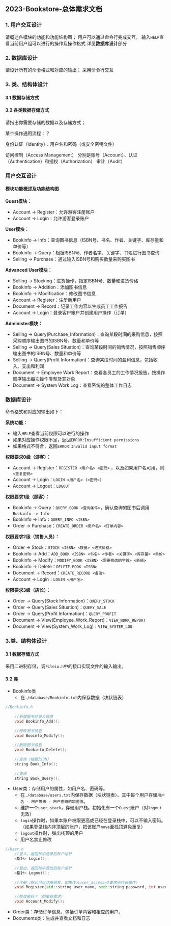 ## 2023-Bookstore-总体需求文档

### 1. 用户交互设计

请概述各模块的功能和功能结构图；
用户可以通过命令行完成交互。
输入`HELP`查看当前用户组可以进行的操作及操作格式
详见**数据库设计**部分

### 2. 数据库设计
请设计所有的命令格式和对应的输出；
采用命令行交互


### 3. 类、结构体设计 
#### 3.1 数据存储方式

#### 3.2 各类数据存储方式
请指出你需要存储的数据以及存储方式；


某个操作通用流程：？

身份认证（Identity）：用户名和密码（或安全密钥文件）

访问控制（Access Management）
分别是账号（Account）、认证（Authentication）和授权（Authorization）
审计（Audit）


### 用户交互设计

#### 模块功能概述及功能结构图

**Guest模块：**
- Account -> Register：允许游客注册账户
- Account -> Login：允许游客登录账户

**User模块：**
- Bookinfo -> Info：查询图书信息（ISBN号、书名、作者、关键字、库存量和单价等）
- Bookinfo -> Query：根据ISBN号、作者名字、关键字、书名进行图书查询
- Selling -> Purchase：通过输入ISBN号和购买数量来购买图书

**Advanced User模块：**
- Selling -> Stocking：进货操作，指定ISBN号、数量和进货价格
- Bookinfo -> Addition：添加图书信息
- Bookinfo -> Modification：修改图书信息
- Account -> Register：注册新用户
- Document -> Record：记录工作内容以生成员工工作报告
- Account -> Login：登录客户账户并创建用户操作（订单）

**Administer模块：**
- Selling -> Query(Purchase_Information)：查询某段时间的采购信息，按照采购顺序输出图书的ISBN号、数量和单价等
- Selling -> Query(Sales Situation)：查询某段时间的销售情况，按照销售顺序输出图书的ISBN号、数量和单价等
- Selling -> Query(Profit Information)：查询某段时间的盈利信息，包括收入、支出和利润
- Document -> Employee Work Report：查看各员工的工作情况报告，按操作顺序输出每次操作类型及其对象
- Document -> System Work Log：查看系统的整体工作日志

### 数据库设计

命令格式和对应的输出如下：

**系统功能：**
- 输入`HELP`查看当前权限可以进行的操作
- 如果对应操作权限不足，返回`ERROR:Insufficient permissions`
- 如果格式不符合，返回`ERROR:Invalid input format`

**权限要求0级（游客）：**
-  Account -> Register：`REGISTER <用户名> <密码>` ，以及如果用户名可用，则 `<重复密码>`
- Account -> Login：`LOGIN <用户名> (<密码>)`
- Account -> Logout：`LOGOUT`

**权限要求1级（顾客）：**
- Bookinfo -> Query：`QUERY_BOOK <查询条件>`，确认查询的图书后调用`Bookinfo -> Info`
- Bookinfo -> Info：`QUERY_INFO <ISBN>`
- Order -> Purchase：`CREATE_ORDER <用户名> <订单内容>`

**权限要求2级（销售人员）：**
- Order -> Stock：`STOCK <ISBN> <数量> <进货价格>`
- Bookinfo -> Add：`ADD_BOOK <ISBN> <书名> <作者> <关键字> <库存量> <单价>`
- Bookinfo -> Modify：`MODIFY_BOOK <ISBN> <需要修改的字段> <新值>`
- Bookinfo -> Delete：`DELETE_BOOK <ISBN>`
- Document -> Record：`CREATE_RECORD <备注>`
- Account -> Login：`LOGIN <用户名>`

**权限要求3级（店长）：**
- Order -> Query(Stock Information)：`QUERY_STOCK`
- Order -> Query(Sales Situation)：`QUERY_SALE`
- Order -> Query(Profit Information)：`QUERY_PROFIT`
- Document -> View(Employee_Work_Report)：`VIEW_WORK_REPORT`
- Document -> View(System_Work_Log)：`VIEW_SYSTEM_LOG`

### 3.类、结构体设计

#### 3.1 数据存储方式
采用二进制存储，调`Fileio.h`中的接口实现文件的输入输出。

#### 3.2 类
- Bookinfo类
  - 在`./database/Bookinfo.txt`内保存数据（块状链表）
```cpp
//Bookinfo.h
    
    //新增图书并录入信息
    void Bookinfo_Add();
    
    //修改图书信息 
    void Booinfo_Modify();
    
    //删除图书信息
    void Bookinfo_Delete();
    
    //查询（根据ISBN）
    string Book_Info();
    
    //查询
    string Book_Query();
```
- User类：存储用户的属性，如用户名、密码等。
  - 在`./database/users.txt`内保存数据（块状链表）。其中每个用户存储`用户名 - 用户等级 - 用户密码的加密值`。
  - 维护一个`user_stack`，存储用户栈。初始化有一个`Guest`账户（对`logout`无效）
  - `login`操作时，如果本账户权限更高或已经在登录栈中，可以不输入密码。（如果登录栈内非顶层的账户，把该账户`move`至栈顶避免重复）
  - `logout`操作时，弹出栈顶的用户
  - 用户名禁止修改
```cpp
//User.h
    //登入，返回栈中登录后账户指针
    <指针> Login();
    
    //登出，返回栈中登出后账户指针
    <指针> Logout();
    
    //注册（默认可以注册顾客，如果传入user_access=2要求则店长操作）
    void Register(std::string user_name, std::string password, int user_access = 1);
    
    //修改密码？（如果有需求）
    void Account_Modify();
```
- Order类：存储订单信息，包括订单内容和相应的用户。 
- Documents类：生成并查看文档和日志
